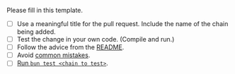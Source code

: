 Please fill in this template.

- [ ] Use a meaningful title for the pull request. Include the name of the chain being added.
- [ ] Test the change in your own code. (Compile and run.)
- [ ] Follow the advice from the [README](https://github.com/pinax-network/supported-networks#make-a-pull-request).
- [ ] Avoid [common mistakes](https://github.com/DefinitelyTyped/DefinitelyTyped/blob/master/README.md#common-mistakes).
- [ ] [Run `bun test <chain to test>`](https://github.com/DefinitelyTyped/DefinitelyTyped/blob/master/README.md#running-tests).
